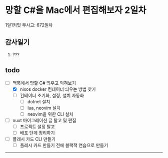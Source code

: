 # 망할 C#을 Mac에서 편집해보자 2일차

1일1커밋 무사고: 672일차

## 감사일기

1. ???

## todo

- [ ] 맥북에서 망할 C# 띄우고 익혀보기
  - [x] nixos docker 컨테이너 띄우는 방법 찾기
  - [ ] 컨테이너 초기화, 설정, 설치 자동화
    - [ ] dotnet 설치
    - [ ] lua, neovim 설치
    - [ ] neovim을 위한 CLI 설치
- [ ] nuxt 마이그레이션 글 탈고 및 편집
  - [ ] 프로젝트 설정 탈고
  - [ ] 배포 단계 정리하기
- [ ] 플래시 카드 CLI 만들기
  - [ ] 플레시 카드 만들기 전에 블랙잭 연습으로 만들기

---


